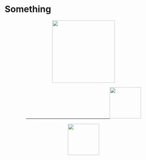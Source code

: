 
<h1 aligh="center">Something</h1>





<p>
  <p align="center"><img src="https://skillicons.dev/icons?i=unity"width="200" height="200" ></p>
  <p align="center">__________________________________________<img src="https://skillicons.dev/icons?i=cs" width="100" height="100"></p>

</p>
<p align="center"><img src="https://skillicons.dev/icons?i=blender" width="100" height="100" ></p>



<!--
**ArhanCrane/ArhanCrane** is a ✨ _special_ ✨ repository because its `README.md` (this file) appears on your GitHub profile.

Here are some ideas to get you started:

- 🔭 I’m currently working on ...
- 🌱 I’m currently learning ...
- 👯 I’m looking to collaborate on ...
- 🤔 I’m looking for help with ...
- 💬 Ask me about ...
- 📫 How to reach me: ...
- 😄 Pronouns: ...
- ⚡ Fun fact: ...
-->
